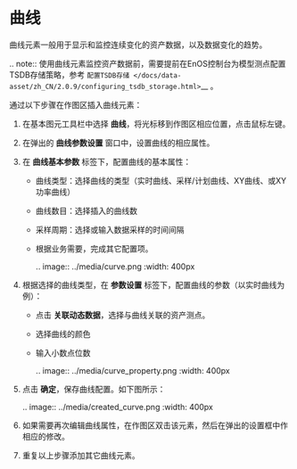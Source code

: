 # 曲线

曲线元素一般用于显示和监控连续变化的资产数据，以及数据变化的趋势。

.. note:: 使用曲线元素监控资产数据前，需要提前在EnOS控制台为模型测点配置TSDB存储策略，参考 `配置TSDB存储 </docs/data-asset/zh_CN/2.0.9/configuring_tsdb_storage.html>`__ 。

通过以下步骤在作图区插入曲线元素：

1. 在基本图元工具栏中选择 **曲线**，将光标移到作图区相应位置，点击鼠标左键。

2. 在弹出的 **曲线参数设置** 窗口中，设置曲线的相应属性。

3. 在 **曲线基本参数** 标签下，配置曲线的基本属性：

   - 曲线类型：选择曲线的类型（实时曲线、采样/计划曲线、XY曲线、或XY功率曲线）

   - 曲线数目：选择插入的曲线数

   - 采样周期：选择或输入数据采样的时间间隔

   - 根据业务需要，完成其它配置项。

     .. image:: ../media/curve.png
        :width: 400px

4. 根据选择的曲线类型，在 **参数设置** 标签下，配置曲线的参数（以实时曲线为例）：

   - 点击 **关联动态数据**，选择与曲线关联的资产测点。

   - 选择曲线的颜色

   - 输入小数点位数

     .. image:: ../media/curve_property.png
        :width: 400px

5. 点击 **确定**，保存曲线配置。如下图所示：

   .. image:: ../media/created_curve.png
      :width: 400px

6. 如果需要再次编辑曲线属性，在作图区双击该元素，然后在弹出的设置框中作相应的修改。

7. 重复以上步骤添加其它曲线元素。

